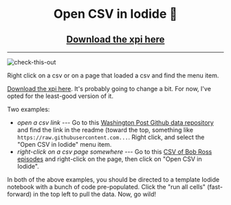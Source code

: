 <h1  align="center" >Open CSV in Iodide 🤠</h1>

<h2 align="center" style="width:100%; text-align:center"><a href='https://github.com/hamilton/Open-CSV-in-Iodide/raw/master/web-ext-artifacts/open_in_iodide-0.1-an%2Bfx.xpi'>Download the xpi here</a></h2>

---

![check-this-out](https://user-images.githubusercontent.com/95735/42014821-38b7ae58-7a59-11e8-8329-843b3783923a.gif)

Right click on a csv or on a page that loaded a csv and find the menu item.

[Download the xpi here](https://github.com/hamilton/Open-CSV-in-Iodide/raw/master/web-ext-artifacts/open_in_iodide-0.1-an%2Bfx.xpi). It's probably going to change a bit. For now, I've opted for the least-good version of it.

Two examples:
- _open a csv link_ --- Go to this [Washington Post Github data repository](https://github.com/washingtonpost/data-police-shootings) and find the link in the readme (toward the top, something like `https://raw.githubusercontent.com...`. Right click, and select the "Open CSV in Iodide" menu item.
- _right-click on a csv page somewhere_ --- Go to this [CSV of Bob Ross episodes](https://raw.githubusercontent.com/fivethirtyeight/data/master/bob-ross/elements-by-episode.csv) and right-click on the page, then click on "Open CSV in Iodide".

In both of the above examples, you should be directed to a template Iodide notebook with a bunch of code pre-populated. Click the "run all cells" (fast-forward) in the top left to pull the data. Now, go wild!
